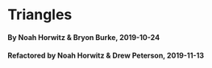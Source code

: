 # Triangles
#### By Noah Horwitz & Bryon Burke, 2019-10-24
#### Refactored by Noah Horwitz & Drew Peterson, 2019-11-13
